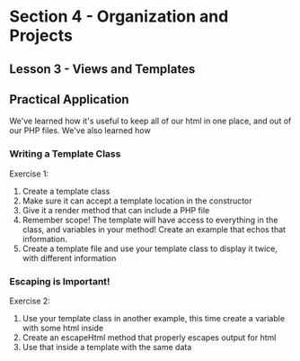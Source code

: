 # Section 4 - Organization and Projects

## Lesson 3 - Views and Templates

## Practical Application

We've learned how it's useful to keep all of our html in one place, and out of our PHP files.
We've also learned how 

### Writing a Template Class

Exercise 1:

1. Create a template class
2. Make sure it can accept a template location in the constructor
3. Give it a render method that can include a PHP file
4. Remember scope!  The template will have access to everything in the class, and variables in your method! Create an example that echos that information.
5. Create a template file and use your template class to display it twice, with different information

### Escaping is Important!

Exercise 2:

1. Use your template class in another example, this time create a variable with some html inside
2. Create an escapeHtml method that properly escapes output for html
3. Use that inside a template with the same data